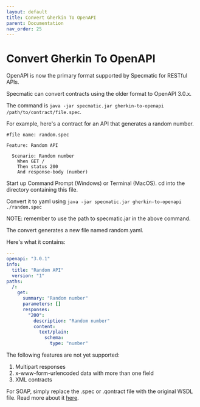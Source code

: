 ```yaml
---
layout: default
title: Convert Gherkin To OpenAPI
parent: Documentation
nav_order: 25
---
```

Convert Gherkin To OpenAPI
==========================

OpenAPI is now the primary format supported by Specmatic for RESTful APIs.

Specmatic can convert contracts using the older format to OpenAPI 3.0.x.

The command is `java -jar specmatic.jar gherkin-to-openapi /path/to/contract/file.spec`.

For example, here's a contract for an API that generates a random number.

```gherkin
#file name: random.spec

Feature: Random API

  Scenario: Random number
    When GET /
    Then status 200
    And response-body (number)
```

Start up Command Prompt (Windows) or Terminal (MacOS). cd into the directory containing this file.

Convert it to yaml using `java -jar specmatic.jar gherkin-to-openapi ./random.spec`

NOTE: remember to use the path to specmatic.jar in the above command.

The convert generates a new file named random.yaml.

Here's what it contains:

```yaml
---
openapi: "3.0.1"
info:
  title: "Random API"
  version: "1"
paths:
  /:
    get:
      summary: "Random number"
      parameters: []
      responses:
        "200":
          description: "Random number"
          content:
            text/plain:
              schema:
                type: "number"
```

The following features are not yet supported:
1. Multipart responses
2. x-www-form-urlencoded data with more than one field
3. XML contracts

For SOAP, simply replace the .spec or .qontract file with the original WSDL file. Read more about it [here](/documentation/authoring_contracts.html#importing-a-wsdl-file).


